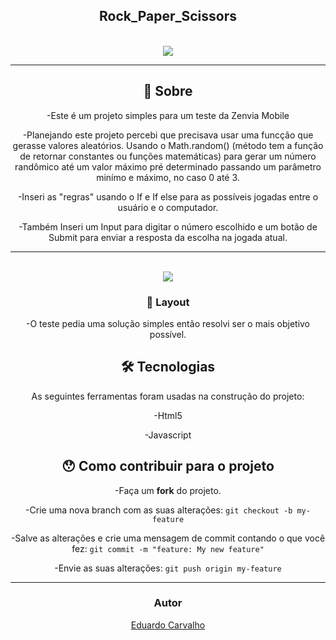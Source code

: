 

<h2 align="center">
   Rock_Paper_Scissors
</h2>
<br/>



<div align="center">
 <img src="https://user-images.githubusercontent.com/60022350/92428523-bfcb8b00-f165-11ea-838d-99145e065b28.gif"
</div>
<br/>  
  
  
---


## 📖 Sobre 



-Este é um projeto simples para um teste da Zenvia Mobile 

-Planejando este projeto percebi que precisava usar uma funcção que gerasse valores aleatórios. Usando o Math.random() (método tem a função de retornar constantes ou funções matemáticas) para gerar um número randômico até um valor máximo pré determinado passando um parâmetro minímo e máximo, no caso 0 até 3.

-Inseri as "regras" usando o If e If else para as possíveis jogadas entre o usuário e o computador.

-Também Inseri um Input para digitar o número escolhido e um botão de Submit para enviar a resposta da escolha na jogada atual.


---


<br/>
<div align="center">
    <img src="https://user-images.githubusercontent.com/60022350/92426850-50539c80-f161-11ea-8e44-ee2a97228dfb.jpg"
</div>
<br/>




### 🎨 Layout



-O teste pedia uma solução simples então resolvi ser o mais objetivo possível.

## 🛠 Tecnologias

As seguintes ferramentas foram usadas na construção do projeto:

-Html5

-Javascript



## 😯 Como contribuir para o projeto






-Faça um **fork** do projeto.

-Crie uma nova branch com as suas alterações: `git checkout -b my-feature`

-Salve as alterações e crie uma mensagem de commit contando o que você fez: `git commit -m "feature: My new feature"`

-Envie as suas alterações: `git push origin my-feature`


---



### Autor




[Eduardo Carvalho](https://github.com/eduardocarvalhojunior)
